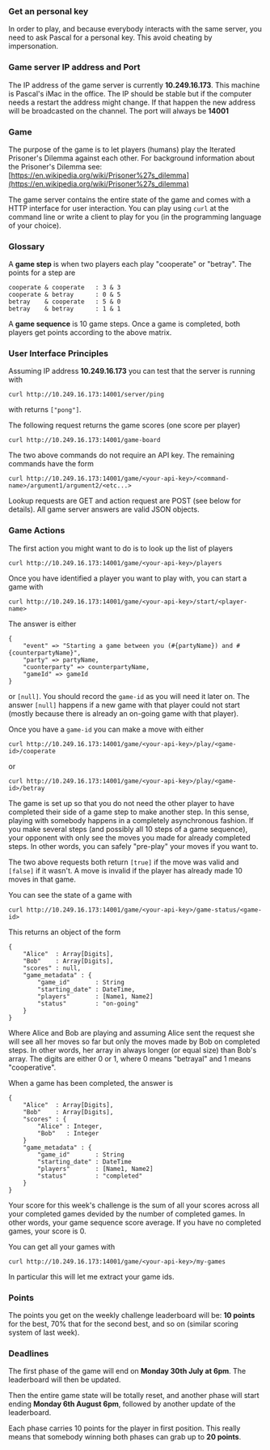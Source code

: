 ### Get an personal key

In order to play, and because everybody interacts with the same server, you need to ask Pascal for a personal key. This avoid cheating by impersonation.

### Game server IP address and Port

The IP address of the game server is currently **10.249.16.173**. This machine is Pascal's iMac in the office. The IP should be stable but if the computer needs a restart the address might change. If that happen the new address will be broadcasted on the channel. The port will always be **14001**

### Game

The purpose of the game is to let players (humans) play the Iterated Prisoner's Dilemma against each other. For background information about the Prisoner's Dilemma see: [https://en.wikipedia.org/wiki/Prisoner%27s_dilemma](https://en.wikipedia.org/wiki/Prisoner%27s_dilemma)

The game server contains the entire state of the game and comes with a HTTP interface for user interaction. You can play using `curl` at the command line or write a client to play for you (in the programming language of your choice).

### Glossary

A **game step** is when two players each play "cooperate" or "betray". The points for a step are

```
cooperate & cooperate   : 3 & 3
cooperate & betray      : 0 & 5
betray    & cooperate   : 5 & 0
betray    & betray      : 1 & 1
```

A **game sequence** is 10 game steps. Once a game is completed, both players get points according to the above matrix. 

### User Interface Principles

Assuming IP address **10.249.16.173** you can test that the server is running with 

```
curl http://10.249.16.173:14001/server/ping
```

with returns `["pong"]`. 

The following request returns the game scores (one score per player)

```
curl http://10.249.16.173:14001/game-board
```

The two above commands do not require an API key. The remaining commands have the form

```
curl http://10.249.16.173:14001/game/<your-api-key>/<command-name>/argument1/argument2/<etc...>
```

Lookup requests are GET and action request are POST (see below for details). All game server answers are valid JSON objects.

### Game Actions

The first action you might want to do is to look up the list of players

```
curl http://10.249.16.173:14001/game/<your-api-key>/players
```

Once you have identified a player you want to play with, you can start a game with 

```
curl http://10.249.16.173:14001/game/<your-api-key>/start/<player-name>
```

The answer is either 

```
{
    "event" => "Starting a game between you (#{partyName}) and #{counterpartyName}",
    "party" => partyName,
    "cuonterparty" => counterpartyName,
    "gameId" => gameId
}
``` 

or `[null]`. You should record the `game-id` as you will need it later on. The answer `[null]` happens if a new game with that player could not start (mostly because there is already an on-going game with that player).

Once you have a `game-id` you can make a move with either

```
curl http://10.249.16.173:14001/game/<your-api-key>/play/<game-id>/cooperate
```

or 

```
curl http://10.249.16.173:14001/game/<your-api-key>/play/<game-id>/betray
```

The game is set up so that you do not need the other player to have completed their side of a game step to make another step. In this sense, playing with somebody happens in a completely asynchronous fashion. If you make several steps (and possibly all 10 steps of a game sequence), your opponent with only see the moves you made for already completed steps. In other words, you can safely "pre-play" your moves if you want to.

The two above requests both return `[true]` if the move was valid and `[false]` if it wasn't. A move is invalid if the player has already made 10 moves in that game.

You can see the state of a game with 

```
curl http://10.249.16.173:14001/game/<your-api-key>/game-status/<game-id>
```

This returns an object of the form

```
{
	"Alice"  : Array[Digits],
	"Bob"    : Array[Digits],
	"scores" : null,
	"game_metadata" : {
		"game_id"       : String
		"starting_date" : DateTime,
		"players"       : [Name1, Name2]
		"status"        : "on-going"
	}
}
```

Where Alice and Bob are playing and assuming Alice sent the request she will see all her moves so far but only the moves made by Bob on completed steps. In other words, her array in always longer (or equal size) than Bob's array. The digits are either 0 or 1, where 0 means "betrayal" and 1 means "cooperative".
 
When a game has been completed, the answer is

```
{
	"Alice"  : Array[Digits],
	"Bob"    : Array[Digits],
	"scores" : {
		"Alice" : Integer,
		"Bob"   : Integer
	}
	"game_metadata" : {
		"game_id"       : String
		"starting_date" : DateTime
		"players"       : [Name1, Name2]
		"status"        : "completed"
	}
}
```

Your score for this week's challenge is the sum of all your scores across all your completed games devided by the number of completed games. In other words, your game sequence score average. If you have no completed games, your score is 0.

You can get all your games with

```
curl http://10.249.16.173:14001/game/<your-api-key>/my-games
```

In particular this will let me extract your game ids.

### Points

The points you get on the weekly challenge leaderboard will be: **10 points** for the best, 70% that for the second best, and so on (similar scoring system of last week).

### Deadlines

The first phase of the game will end on **Monday 30th July at 6pm**. The leaderboard will then be updated. 

Then the entire game state will be totally reset, and another phase will start ending **Monday 6th August 6pm**, followed by another update of the leaderboard. 

Each phase carries 10 points for the player in first position. This really means that somebody winning both phases can grab up to **20 points**. 